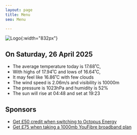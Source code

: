 ```yaml
---
layout: page
title: Menu
seo: Menu

---
```


![Logo](/images/logo.jpg){:width="832px"}

<!-- weather_marker starts -->
## On Saturday, 26 April 2025

- The average temperature today is 17.68˚C,
- With highs of 17.94˚C and lows of 16.64˚C,
- It may feel like 16.86˚C with few clouds
- The wind speed is 2.06m/s and visibility is 10000m
- The pressure is 1023hPa and humidity is 52%
- The sun will rise at 04:48 and set at 19:23

<!-- weather_marker ends -->

## Sponsors

- [Get £50 credit when switching to Octopus Energy](https://bit.ly/3oD1nnS)
- [Get £75 when taking a 1000mb YouFibre broadband plan](https://aklam.io/91zWhU?)
